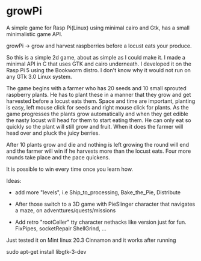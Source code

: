 # growPi
A simple game for Rasp Pi(Linux) using minimal cairo and Gtk, has a small minimalistic game API. 

growPi -> grow and harvest raspberries before a locust eats your produce. 

So this is a simple 2d game, about as simple as I could make it. I made
a minimal API in C that uses GTK and cairo underneath. I developed it
on the Rasp Pi 5 using the Bookworm distro. I don't know why it would
not run on any GTk 3.0 Linux system.

The game begins with a farmer who has 20 seeds and 10 small sprouted
raspberry plants. He has to plant these in a manner that they grow and
get harvested before a locust eats them. Space and time are important,
planting is easy, left mouse click for seeds and right mouse click for
plants. As the game progresses the plants grow automatically and when they
get edible the nasty locust will head for them to start eating them. He
can only eat so quickly so the plant will still grow and fruit. When it
does the farmer will head over and pluck the juicy berries.

After 10 plants grow and die and nothing is left growing the round will
end and the farmer will win if he harvests more than the locust eats. Four
more rounds take place and the pace quickens.

It is possible to win every time once you learn how.

Ideas: 

  + add more "levels", i.e Ship_to_processing, Bake_the_Pie, Distribute

  + After those switch to a 3D game with PieSlinger character that navigates a maze, on 
       adventtures/quests/missions

   + Add retro "rootCeller" tty character nethacks like version just for fun. FixPipes, 
     socketRepair ShellGrind, ...


Just tested it on Mint linux 20.3 Cinnamon and it works after running

sudo apt-get install libgtk-3-dev

